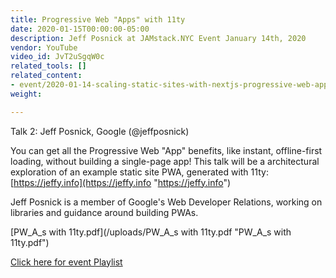 ```yaml
---
title: Progressive Web "Apps" with 11ty
date: 2020-01-15T00:00:00-05:00
description: Jeff Posnick at JAMstack.NYC Event January 14th, 2020
vendor: YouTube
video_id: JvT2uSgqW0c
related_tools: []
related_content:
- event/2020-01-14-scaling-static-sites-with-nextjs-progressive-web-apps-with-11ty.md
weight: 

---
```

Talk 2: Jeff Posnick, Google (@jeffposnick)  
  
You can get all the Progressive Web "App" benefits, like instant, offline-first loading, without building a single-page app! This talk will be a architectural exploration of an example static site PWA, generated with 11ty: [https://jeffy.info](https://jeffy.info "https://jeffy.info")  
  
Jeff Posnick is a member of Google's Web Developer Relations, working on libraries and guidance around building PWAs.

[PW_A_s with 11ty.pdf](/uploads/PW_A_s with 11ty.pdf "PW_A_s with 11ty.pdf")

[Click here for event Playlist](https://www.youtube.com/playlist?list=PLHSBYD3ClyvMyktm5VhxwVruTiw2QOcHO "JAMstack on Youtube")